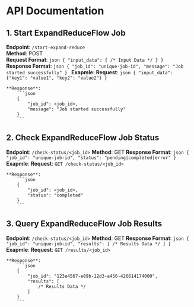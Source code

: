 # API Documentation
## 1. Start ExpandReduceFlow Job

**Endpoint**: `/start-expand-reduce`  
**Method**: POST  
**Request Format**:
    ```json
    {
        "input_data": { /* Input Data */ }
    }   
    ```
**Response Format**:
    ```json
    {
        "job_id": "unique-job-id",
        "message": "Job started successfully"
    }
    ```
**Exapmle**:
    **Request**:
        ```json
        {
            "input_data": {"key1": "value1", "key2": "value2"}
        }
        ```
    
    **Response**:
        ```json
        {
            "job_id": <job_id>,
            "message": "Job started successfully"
        }
        ```
        
## 2. Check ExpandReduceFlow Job Status

**Endpoint**: `/check-status/<job_id>`
**Method**: GET
**Response Format**:
    ```json
    {
        "job_id": "unique-job-id",
        "status": "pending|completed|error"
    }
    ```
**Exapmle**:
    **Request**: `GET /check-status/<job_id>`
    
    **Response**:
        ```json
        {
            "job_id": <job_id>,
            "status": "completed"
        }
        ```
        
## 3. Query ExpandReduceFlow Job Results

**Endpoint**: `/check-status/<job_id>`
**Method**: GET
**Response Format**:
    ```json
    {
        "job_id": "unique-job-id",
        "results": [ /* Results Data */ ]
    }
    ```
**Exapmle**:
    **Request**: `GET /results/<job_id>`
    
    **Response**:
        ```json
        {
            "job_id": "123e4567-e89b-12d3-a456-426614174000",
            "results": [
                /* Results Data */
            ]
        }
        ```
